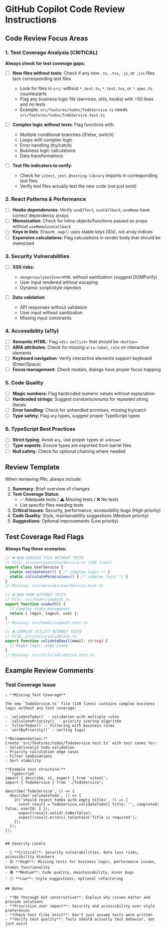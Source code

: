 # GitHub Copilot Code Review Instructions

## Code Review Focus Areas

### 1. Test Coverage Analysis (CRITICAL)
**Always check for test coverage gaps:**

- [ ] **New files without tests**: Check if any new `.ts`, `.tsx`, `.js`, or `.jsx` files lack corresponding test files
  - Look for files in `src/` without `*.test.ts`, `*.test.tsx`, or `*.spec.ts` counterparts
  - Flag any business logic file (services, utils, hooks) with >50 lines and no tests
  - Example: `src/features/todos/TodoService.ts` needs `src/features/todos/TodoService.test.ts`

- [ ] **Complex logic without tests**: Flag functions with:
  - Multiple conditional branches (if/else, switch)
  - Loops with complex logic
  - Error handling (try/catch)
  - Business logic calculations
  - Data transformations

- [ ] **Test file indicators to verify**:
  - Check for `vitest`, `jest`, `@testing-library` imports in corresponding test files
  - Verify test files actually test the new code (not just exist)

### 2. React Patterns & Performance

- [ ] **Hooks dependencies**: Verify `useEffect`, `useCallback`, `useMemo` have correct dependency arrays
- [ ] **Memoization**: Check for inline objects/functions passed as props without `useMemo`/`useCallback`
- [ ] **Keys in lists**: Ensure `.map()` uses stable keys (IDs), not array indices
- [ ] **Expensive calculations**: Flag calculations in render body that should be memoized

### 3. Security Vulnerabilities

- [ ] **XSS risks**: 
  - `dangerouslySetInnerHTML` without sanitization (suggest DOMPurify)
  - User input rendered without escaping
  - Dynamic script/style injection

- [ ] **Data validation**:
  - API responses without validation
  - User input without sanitization
  - Missing input constraints

### 4. Accessibility (a11y)

- [ ] **Semantic HTML**: Flag `<div onClick>` that should be `<button>`
- [ ] **ARIA attributes**: Check for missing `aria-label`, `role` on interactive elements
- [ ] **Keyboard navigation**: Verify interactive elements support keyboard (Enter/Space)
- [ ] **Focus management**: Check modals, dialogs have proper focus trapping

### 5. Code Quality

- [ ] **Magic numbers**: Flag hardcoded numeric values without explanation
- [ ] **Hardcoded strings**: Suggest constants/enums for repeated string literals
- [ ] **Error handling**: Check for unhandled promises, missing try/catch
- [ ] **Type safety**: Flag `any` types, suggest proper TypeScript types

### 6. TypeScript Best Practices

- [ ] **Strict typing**: Avoid `any`, use proper types or `unknown`
- [ ] **Type exports**: Ensure types are exported from barrel files
- [ ] **Null safety**: Check for optional chaining where needed

## Review Template

When reviewing PRs, always include:

1. **Summary**: Brief overview of changes
2. **Test Coverage Status**: 
   - ✅ Adequate tests / ⚠️ Missing tests / ❌ No tests
   - List specific files needing tests
3. **Critical Issues**: Security, performance, accessibility bugs (High priority)
4. **Code Quality**: Style, maintainability suggestions (Medium priority)
5. **Suggestions**: Optional improvements (Low priority)

## Test Coverage Red Flags

**Always flag these scenarios:**

```typescript
// ❌ NEW SERVICE FILE WITHOUT TESTS
// File: src/services/UserService.ts (150 lines)
export class UserService {
  static validateUser() { /* complex logic */ }
  static calculatePermissions() { /* complex logic */ }
}
// Missing: src/services/UserService.test.ts

// ❌ NEW HOOK WITHOUT TESTS
// File: src/hooks/useAuth.ts
export function useAuth() {
  // Complex state management
  return { login, logout, user };
}
// Missing: src/hooks/useAuth.test.ts

// ❌ COMPLEX UTILITY WITHOUT TESTS
// File: src/utils/validation.ts
export function validateEmail(email: string) {
  // Regex logic, edge cases
}
// Missing: src/utils/validation.test.ts
```

## Example Review Comments

### Test Coverage Issue
```
⚠️ **Missing Test Coverage**

The new `TodoService.ts` file (138 lines) contains complex business logic without any test coverage:

- `validateTodo()` - validation with multiple rules
- `calculatePriority()` - priority scoring algorithm  
- `filterTodos()` - filtering with business rules
- `sortByPriority()` - sorting logic

**Recommendation:**
Create `src/features/todos/TodoService.test.ts` with test cases for:
- Valid/invalid todo validation
- Priority calculation edge cases
- Filter combinations
- Sort stability

**Example test structure:**
```typescript
import { describe, it, expect } from 'vitest';
import { TodoService } from './TodoService';

describe('TodoService', () => {
  describe('validateTodo', () => {
    it('should reject todos with empty titles', () => {
      const result = TodoService.validateTodo({ title: '', completed: false, userId: 1 });
      expect(result.valid).toBe(false);
      expect(result.errors).toContain('Title is required');
    });
  });
});
```
```

## Severity Levels

- 🔴 **Critical**: Security vulnerabilities, data loss risks, accessibility blockers
- 🟡 **High**: Missing tests for business logic, performance issues, broken functionality
- 🟢 **Medium**: Code quality, maintainability, minor bugs
- ⚪ **Low**: Style suggestions, optional refactoring

## Notes

- **Be thorough but constructive**: Explain why issues matter and provide solutions
- **Prioritize user impact**: Security and accessibility over style preferences
- **Check test files exist**: Don't just assume tests were written
- **Verify test quality**: Tests should actually test behavior, not just exist

